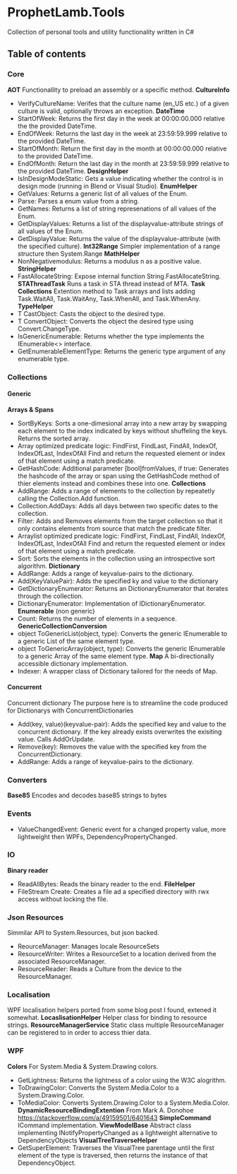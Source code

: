 # ProphetLamb.Tools
Collection of personal tools and utility functionality written in C#

## Table of contents
### Core
<strong>AOT</strong>
Functionallity to preload an assembly or a specific method.
<strong>CultureInfo</strong>
* VerifyCultureName: Verifes that the culture name (en_US etc.) of a given culture is valid, optionally throws an exception.
<strong>DateTime</strong>
* StartOfWeek: Returns the first day in the week at 00:00:00.000 relative the the provided DateTime.
* EndOfWeek: Returns the last day in the week at 23:59:59.999 relative to the provided DateTime.
* StartOfMonth: Return the first day in the month at 00:00:00.000 relative to the provided DateTime.
* EndOfMonth: Return the last day in the month at 23:59:59.999 relative to the provided DateTime.
<strong>DesignHelper</strong>
* IsInDesignModeStatic: Gets a value indicating whether the control is in design mode (running in Blend or Visual Studio).
<strong>EnumHelper</strong>
* GetValues: Returns a generic list of all values of the Enum.
* Parse: Parses a enum value from a string.
* GetNames: Returns a list of string represenations of all values of the Enum.
* GetDisplayValues: Returns a list of the displayvalue-attribute strings of all values of the Enum.
* GetDisplayValue: Returns the value of the displayvalue-attribute (with the specified culture).
<strong>Int32Range</strong>
Simpler implementation of a range structure then System.Range
<strong>MathHelper</strong>
* NonNegativemodulus: Returns a modulus n as a positive value.
<strong>StringHelper</strong>
* FastAllocateString: Expose internal function String.FastAllocateString.
<strong>STAThreadTask</strong>
Runs a task in STA thread instead of MTA.
<strong>Task Collections</strong>
Extention method to Task arrays and lists adding Task.WaitAll, Task.WaitAny, Task.WhenAll, and Task.WhenAny.
<strong>TypeHelper</strong>
* T CastObject<T>: Casts the object to the desired type.
* T ConvertObject<T>: Converts the object the desired type using Convert.ChangeType.
* IsGenericEnumerable: Returns whether the type implements the IEnumerable<> interface.
* GetEnumerableElementType: Returns the generic type argument of any enumerable type.
### Collections
#### Generic
<strong>Arrays & Spans</strong>
* SortByKeys: Sorts a one-dimesional array into a new array by swapping each element to the index indicated by keys without shuffeling the keys.
  Returns the sorted array.
* Array optimized predicate logic: FindFirst, FindLast, FindAll, IndexOf, IndexOfLast, IndexOfAll
  Find and return the requested element or index of that element using a match predicate.
* GetHashCode: Additional parameter [bool]fromValues, if true:
  Generates the hashcode of the array or span using the GetHashCode method of thier elements instead and combines these into one.
<strong>Collections</strong>
* AddRange: Adds a range of elements to the collection by repeatetly calling the Collection.Add function.
* Collection<Date>.AddDays: Adds all days between two specific dates to the collection.
* Filter: Adds and Removes elements from the target collection so that it only contains elements from source that match the predicate filter.
* Arraylist optimized predicate logic: FindFirst, FindLast, FindAll, IndexOf, IndexOfLast, IndexOfAll
  Find and return the requested element or index of that element using a match predicate.
* Sort: Sorts the elements in the collection using an introspective sort algorithm.
<strong>Dictionary</strong>
* AddRange: Adds a range of keyvalue-pairs to the dictionary.
* Add(KeyValuePair): Adds the specified ky and value to the dictionary
* GetDictionaryEnumerator: Returns an DictionaryEnumerator that iterates through the collection.
* DictionaryEnumerator: Implementation of IDictionaryEnumerator.
<strong>Enumerable</strong> (non generic)
* Count: Returns the number of elements in a sequence.
<strong>GenericCollectionConversion</strong>
* object ToGenericList(object, type): Converts the generic IEnumerable to a generic List of the same element type.
* object ToGenericArray(object, type): Converts the generic IEnumerable to a generic Array of the same element type.
<strong>Map</strong>
A bi-directionally accessible dictionary implementation.
* Indexer: A wrapper class of Dictionary tailored for the needs of Map.
#### Concurrent
<string>Concurrent dictionary</strong>
The purpose here is to streamline the code produced for Dictionarys with ConcurrentDictionaries
* Add(key, value)(keyvalue-pair): Adds the specified key and value to the concurrent dictionary. If the key already exists overwrites the exisiting value.
  Calls AddOrUpdate.
* Remove(key): Removes the value with the specified key from the ConcurrentDictionary.
* AddRange: Adds a range of keyvalue-pairs to the dictionary.
### Converters
<strong>Base85</strong>
Encodes and decodes base85 strings to bytes
### Events 
* ValueChangedEvent: Generic event for a changed property value, more lightweight then WPFs, DependencyPropertyChanged.
### IO
<strong>Binary reader</strong>
* ReadAllBytes: Reads the binary reader to the end.
<strong>FileHelper</strong>
* FileStream Create: Creates a file ad a specified directory with rwx access without locking the file.
### Json Resources
Simmilar API to System.Resources, but json backed.
* ReourceManager: Manages locale ResourceSets
* ResourceWriter: Writes a ResourceSet to a location derived from the associated ResourceManager.
* ResourceReader: Reads a Culture from the device to the ResourceManager.
### Localisation
WPF localisation helpers ported from some blog post I found, extened it somewhat.
<strong>LocaslisationHelper</strong>
Helper class for binding to resource strings.
<strong>ResourceManagerService</strong>
Static class multiple ResourceManager can be registered to in order to access thier data.
### WPF
<strong>Colors</strong>
For System.Media & System.Drawing colors.
* GetLightness: Returns the lightness of a color using the W3C alogrithm.
* ToDrawingColor: Converts the System.Media.Color to a System.Drawing.Color.
* ToMediaColor: Converts System.Drawing.Color to a System.Media.Color.
<strong>DynamicResourceBindingExtention</strong>
From Mark A. Donohoe https://stackoverflow.com/a/49159501/6401643
<strong>SimpleCommand</strong>
ICommand implementation.
<strong>ViewModelBase</strong>
Abstract class implementing INotifyPropertyChanged as a lightweight alternative to DependencyObjects
<strong>VisualTreeTraverseHelper</strong>
* GetSuperElement: Traverses the VisualTree parentage until the first element of the type is traversed, then returns the instance of that DependencyObject.
